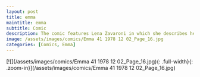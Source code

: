 ```yaml
---
layout: post
title: emma
maintitle: emma
subtitle: Comic
description: The comic features Lena Zavaroni in which she describes her admiration for Diana Ross and tells us how much she likes her stage costumes.
image: /assets/images/comics/Emma 41 1978 12 02_Page_16.jpg
categories: [Comics, Emma]
---
```


[![](/assets/images/comics/Emma 41 1978 12 02_Page_16.jpg){: .full-width}{: .zoom-in}](/assets/images/comics/Emma 41 1978 12 02_Page_16.jpg)
